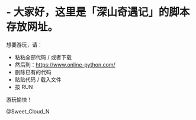 # - 大家好，这里是「深山奇遇记」的脚本存放网址。

想要游玩，请：

- 粘粘全部代码 / 或者下载
- 然后到：https://www.online-python.com/
- 删除已有的代码
- 贴贴代码 / 载入文件
- 按 RUN

游玩愉快！

@Sweet_Cloud_N
